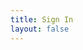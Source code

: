 ```yaml
---
title: Sign In
layout: false
---
```


<LoginPage />

<script setup>
import LoginPage from './.vitepress/components/LoginPage.vue'
</script>

<style>
:root {
  --vp-layout-max-width: 100%;
}
</style> 